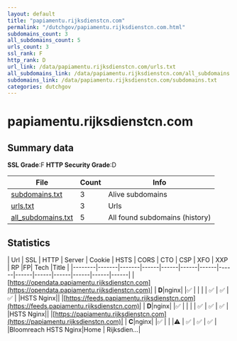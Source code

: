 ```yaml
---
layout: default
title: "papiamentu.rijksdienstcn.com"
permalink: "/dutchgov/papiamentu.rijksdienstcn.com.html"
subdomains_count: 3
all_subdomains_count: 5
urls_count: 3
ssl_rank: F
http_rank: D
url_link: /data/papiamentu.rijksdienstcn.com/urls.txt
all_subdomains_link: /data/papiamentu.rijksdienstcn.com/all_subdomains.txt
subdomains_link: /data/papiamentu.rijksdienstcn.com/subdomains.txt
categories: dutchgov
---
```



# papiamentu.rijksdienstcn.com
## Summary data


**SSL Grade**:F
**HTTP Security Grade**:D


| File       | Count | Info |
|------------|-------|------|
|[subdomains.txt](/data/papiamentu.rijksdienstcn.com/subdomains.txt)|3|Alive subdomains|
|[urls.txt](/data/papiamentu.rijksdienstcn.com/urls.txt)|3|Urls|
|[all_subdomains.txt](/data/papiamentu.rijksdienstcn.com/all_subdomains.txt)|5|All found subdomains (history)|


## Statistics


| Url | SSL | HTTP | Server | Cookie | HSTS | CORS | CTO | CSP | XFO | XXP | RP |FP| Tech |Title |
|--------|-------|-------|------|------|------|------|------|------|------|------|------|------|------|
|[https://opendata.papiamentu.rijksdienstcn.com](https://opendata.papiamentu.rijksdienstcn.com)| | **D**|nginx| |:white_check_mark: | | | | :white_check_mark: | :white_check_mark: | :white_check_mark: | |HSTS Nginx||
|[https://feeds.papiamentu.rijksdienstcn.com](https://feeds.papiamentu.rijksdienstcn.com)| | **D**|nginx| |:white_check_mark: | | | | :white_check_mark: | :white_check_mark: | :white_check_mark: | |HSTS Nginx||
|[https://papiamentu.rijksdienstcn.com](https://papiamentu.rijksdienstcn.com)| | **C**|nginx| |:white_check_mark: | | |:warning: | :white_check_mark: | :white_check_mark: | :white_check_mark: | |Bloomreach HSTS Nginx|Home | Rijksdien...|